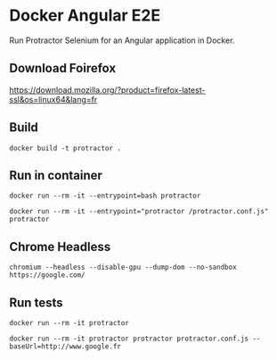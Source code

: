# Docker Angular E2E

Run Protractor Selenium for an Angular application in Docker.

## Download Foirefox
https://download.mozilla.org/?product=firefox-latest-ssl&os=linux64&lang=fr

## Build
````docker build -t protractor .````

## Run in container
````docker run --rm -it --entrypoint=bash protractor````

````docker run --rm -it --entrypoint="protractor /protractor.conf.js" protractor````

## Chrome Headless
````chromium --headless --disable-gpu --dump-dom --no-sandbox https://google.com/````

## Run tests
````docker run --rm -it protractor````

````docker run --rm -it protractor protractor protractor.conf.js --baseUrl=http://www.google.fr````
